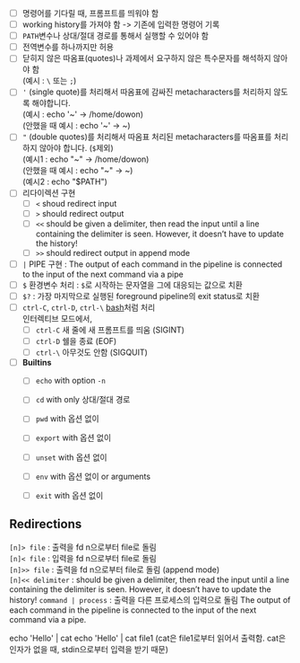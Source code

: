 - [ ] 명령어를 기다릴 때, 프롬프트를 띄워야 함
- [ ] working history를 가져야 함 -> 기존에 입력한 명령어 기록
- [ ] `PATH`변수나 상대/절대 경로를 통해서 실행할 수 있어야 함
- [ ] 전역변수를 하나까지만 허용
- [ ] 닫히지 않은 따옴표(quotes)나 과제에서 요구하지 않은 특수문자를 해석하지 않아야 함  
(예시 : `\` 또는 `;`)
- [ ] `'` (single quote)를 처리해서 따옴표에 감싸진 metacharacters를 처리하지 않도록 해야합니다.  
(예시 : echo '~' -> /home/dowon)  
(안했을 때 예시 : echo '~' -> ~)
- [ ] `"` (double quotes)를 처리해서 따옴표 처리된 metacharacters를 따옴표를 처리하지 않아야 합니다. (`$`제외)  
(예시1 : echo "~" -> /home/dowon)  
(안했을 때 예시 : echo "~" -> ~)  
(예시2 : echo "\$PATH")
- [ ] 리다이렉션 구현
  - [ ] `<` shoud redirect input
  - [ ] `>` should redirect output
  - [ ] `<<` should be given a delimiter, then read the input until a line containing the delimiter is seen. However, it doesn’t have to update the history!
  - [ ] `>>` should redirect output in append mode
- [ ] `|` PIPE 구현 : The output of each command in the pipeline is connected to the input of the next command via a pipe
- [ ] `$` 환경변수 처리 : `$`로 시작하는 문자열을 그에 대응되는 값으로 치환
- [ ] `$?` : 가장 마지막으로 실행된 foreground pipeline의 exit status로 치환
- [ ] `ctrl-C`, `ctrl-D`, `ctrl-\` [bash](https://www.gnu.org/software/bash/manual/html_node/Signals.html)처럼 처리  
  인터렉티브 모드에서,  
  - [ ] `ctrl-C` 새 줄에 새 프롬프트를 띄움 (SIGINT)
  - [ ] `ctrl-D` 쉘을 종료 (EOF)
  - [ ] `ctrl-\` 아무것도 안함 (SIGQUIT)
- [ ] **Builtins**
  - [ ] `echo` with option `-n`
  - [ ] `cd` with only 상대/절대 경로
  - [ ] `pwd` with 옵션 없이
  - [ ] `export` with 옵션 없이
  - [ ] `unset` with 옵션 없이
  - [ ] `env` with 옵션 없이 or arguments
  - [ ] `exit` with 옵션 없이



## Redirections
`[n]> file` : 출력을 fd n으로부터 file로 돌림  
`[n]< file` : 입력을 fd n으로부터 file로 돌림  
`[n]>> file` : 출력을 fd n으로부터 file로 돌림 (append mode)  
`[n]<< delimiter` : should be given a delimiter, then read the input until a line containing the delimiter is seen. However, it doesn’t have to update the history!
`command | process` : 출력을 다른 프로세스의 입력으로 돌림
The output of each command in the pipeline is
connected to the input of the next command via a pipe.

echo 'Hello' | cat
echo 'Hello' | cat file1
(cat은 file1로부터 읽어서 출력함. cat은 인자가 없을 때, stdin으로부터 입력을 받기 때문)